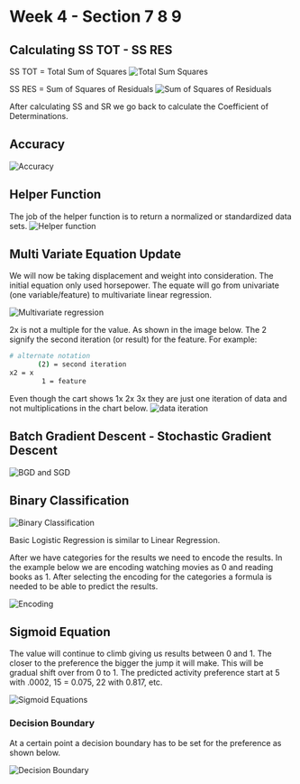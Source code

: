 # Week 4 - Section 7 8 9

## Calculating SS TOT - SS RES

SS TOT = Total Sum of Squares
![Total Sum Squares](img/week-1/23-total-ss.png)

SS RES = Sum of Squares of Residuals
![Sum of Squares of Residuals](img/week-1/24-sum-of-sq-residuals.png)

After calculating SS and SR we go back to calculate the Coefficient of Determinations.

## Accuracy

![Accuracy](img/week-1/26-accu.png)

## Helper Function

The job of the helper function is to return a normalized or standardized data sets.
![Helper function](img/week-1/27-helper-function.png)


## Multi Variate Equation Update

We will now be taking displacement and weight into consideration. The initial equation only used horsepower. The equate will go from univariate (one variable/feature) to multivariate linear regression.

![Multivariate regression](img/week-1/28-multi-variate.png)

2x is not a multiple for the value. As shown in the image below. The 2 signify the second iteration (or result) for the feature. For example:

```bash
# alternate notation
       (2) = second iteration
x2 = x
        1 = feature
```

Even though the cart shows 1x 2x 3x they are just one iteration of data and not multiplications in the chart below.
![data iteration](img/week-1/29-matrix-update.png)

## Batch Gradient Descent - Stochastic Gradient Descent

![BGD and SGD](img/week-1/30-gradient-descents.png)

## Binary Classification

![Binary Classification](img/week-1/31-basic-logistic.png)

Basic Logistic Regression is similar to Linear Regression.

After we have categories for the results we need to encode the results. In the example below
we are encoding watching movies as 0 and reading books as 1. After selecting the encoding for the categories a formula is needed to be able to predict the results.

![Encoding](img/week-1/33-movie-formula.png)

## Sigmoid Equation

The value will continue to climb giving us results between 0 and 1. The closer to the preference the bigger the jump it will make. This will be gradual shift over from 0 to 1. The predicted activity preference start at 5 with .0002, 15 = 0.075, 22 with 0.817, etc. 

![Sigmoid Equations](img/week-1/34-sigmoid.png)

### Decision Boundary

At a certain point a decision boundary has to be set for the preference as shown below.

![Decision Boundary](img/week-1/35-decision-bound.png)


